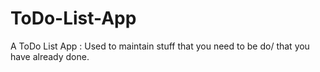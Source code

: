 # ToDo-List-App
A ToDo List App : Used to maintain stuff that you need to be do/ that you have already done.
